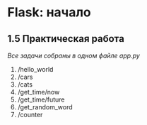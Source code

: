 # Flask: начало
## 1.5 Практическая работа
_Все задачи собраны в одном файле app.py_
1. /hello_world
2. /cars
3. /cats
4. /get_time/now
5. /get_time/future
6. /get_random_word
7. /counter